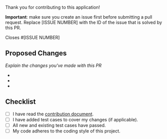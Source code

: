 Thank you for contributing to this application!

**Important**: make sure you create an issue first before submitting a pull request. Replace [ISSUE NUMBER] with the ID of the issue that is solved by this PR.

Closes #[ISSUE NUMBER]

## Proposed Changes
_Explain the changes you've made with this PR_

-
-
-

## Checklist

- [ ] I have read the [contribution document](https://github.com/Martijn-van-Kekem-Development/hockey-match-calendar/blob/main/CONTRIBUTING.md).
- [ ] I have added test cases to cover my changes (if applicable).
- [ ] All new and existing test cases have passed.
- [ ] My code adheres to the coding style of this project.
